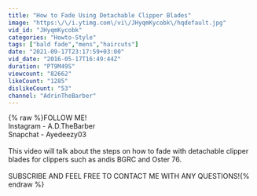 ```yaml
---
title: "How to Fade Using Detachable Clipper Blades"
image: "https:\/\/i.ytimg.com\/vi\/JHyqmKycobk\/hqdefault.jpg"
vid_id: "JHyqmKycobk"
categories: "Howto-Style"
tags: ["bald fade","mens","haircuts"]
date: "2021-09-17T23:17:59+03:00"
vid_date: "2016-05-17T16:49:44Z"
duration: "PT9M49S"
viewcount: "82662"
likeCount: "1285"
dislikeCount: "53"
channel: "AdrinTheBarber"
---
```

{% raw %}FOLLOW ME!<br />Instagram - A.D.TheBarber<br />Snapchat - Ayedeezy03<br /><br />This video will talk about the steps on how to fade with detachable clipper blades for clippers such as andis BGRC and Oster 76.<br /><br />SUBSCRIBE AND FEEL FREE TO CONTACT ME WITH ANY QUESTIONS!{% endraw %}
